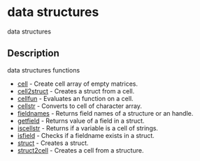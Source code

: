 

# data structures

data structures

## Description
data structures functions


* [cell](cell.md) - Create cell array of empty matrices.
* [cell2struct](cell2struct.md) - Creates a struct from a cell.
* [cellfun](cellfun.md) - Evaluates an function on a cell.
* [cellstr](cellstr.md) - Converts to cell of character array.
* [fieldnames](fieldnames.md) - Returns field names of a structure or an handle.
* [getfield](getfield.md) - Returns value of a field in a struct.
* [iscellstr](iscellstr.md) - Returns if a variable is a cell of strings.
* [isfield](isfield.md) - Checks if a fieldname exists in a struct.
* [struct](struct.md) - Creates a struct.
* [struct2cell](struct2cell.md) - Creates a cell from a structure.



